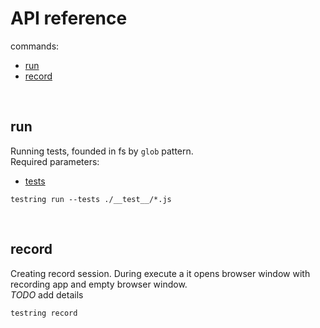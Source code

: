 # API reference

commands:
* [run](#run)
* [record](#record)

<br/>

## run

Running tests, founded in fs by `glob` pattern.\
Required parameters:
* [tests](config.md#tests)

```
testring run --tests ./__test__/*.js
```

<br/>

## record

Creating record session. 
During execute a it opens browser window with recording app and empty browser window.\
*TODO* add details

```
testring record
```
